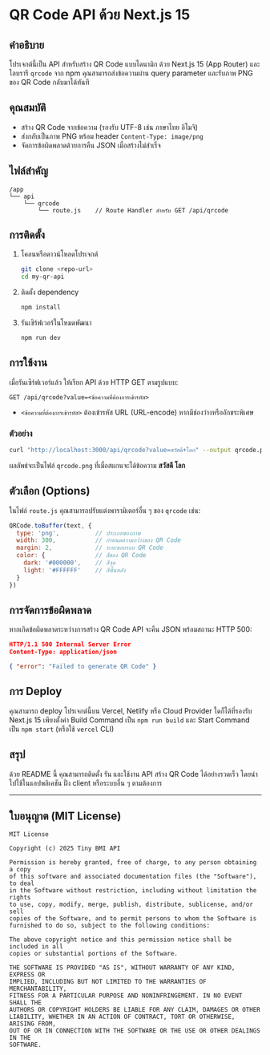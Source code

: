 # QR Code API ด้วย Next.js 15

## คำอธิบาย
โปรเจกต์นี้เป็น API สำหรับสร้าง QR Code แบบไดนามิก ด้วย Next.js 15 (App Router) และไลบรารี `qrcode` จาก npm คุณสามารถส่งข้อความผ่าน query parameter และรับภาพ PNG ของ QR Code กลับมาได้ทันที

## คุณสมบัติ
- สร้าง QR Code จากข้อความ (รองรับ UTF-8 เช่น ภาษาไทย อิโมจิ)
- ส่งกลับเป็นภาพ PNG พร้อม header `Content-Type: image/png`
- จัดการข้อผิดพลาดด้วยการคืน JSON เมื่อสร้างไม่สำเร็จ

## ไฟล์สำคัญ
```
/app
└── api
    └── qrcode
        └── route.js    // Route Handler สำหรับ GET /api/qrcode
```

## การติดตั้ง
1. โคลนหรือดาวน์โหลดโปรเจกต์
   ```bash
   git clone <repo-url>
   cd my-qr-api
   ```
2. ติดตั้ง dependency
   ```bash
   npm install
   ```
3. รันเซิร์ฟเวอร์ในโหมดพัฒนา
   ```bash
   npm run dev
   ```

## การใช้งาน
เมื่อรันเซิร์ฟเวอร์แล้ว ให้เรียก API ด้วย HTTP GET ตามรูปแบบ:
```
GET /api/qrcode?value=<ข้อความที่ต้องการเข้ารหัส>
```

- `<ข้อความที่ต้องการเข้ารหัส>` ต้องเข้ารหัส URL (URL-encode) หากมีช่องว่างหรืออักขระพิเศษ

### ตัวอย่าง
```bash
curl "http://localhost:3000/api/qrcode?value=สวัสดี+โลก" --output qrcode.png
```
ผลลัพธ์จะเป็นไฟล์ `qrcode.png` ที่เมื่อสแกนจะได้ข้อความ **สวัสดี โลก**

## ตัวเลือก (Options)
ในไฟล์ `route.js` คุณสามารถปรับแต่งพารามิเตอร์อื่น ๆ ของ `qrcode` เช่น:
```js
QRCode.toBuffer(text, {
  type: 'png',          // ประเภทของภาพ
  width: 300,           // กำหนดความกว้างของ QR Code
  margin: 2,            // ระยะขอบรอบ QR Code
  color: {              // สีของ QR Code
    dark: '#000000',    // สีจุด
    light: '#FFFFFF'    // สีพื้นหลัง
  }
})
```

## การจัดการข้อผิดพลาด
หากเกิดข้อผิดพลาดระหว่างการสร้าง QR Code API จะคืน JSON พร้อมสถานะ HTTP 500:
```json
HTTP/1.1 500 Internal Server Error
Content-Type: application/json

{ "error": "Failed to generate QR Code" }
```

## การ Deploy
คุณสามารถ deploy โปรเจกต์นี้บน Vercel, Netlify หรือ Cloud Provider ใดก็ได้ที่รองรับ Next.js 15 เพียงตั้งค่า Build Command เป็น `npm run build` และ Start Command เป็น `npm start` (หรือใช้ `vercel` CLI)

## สรุป
ด้วย README นี้ คุณสามารถติดตั้ง รัน และใช้งาน API สร้าง QR Code ได้อย่างรวดเร็ว โดยนำไปใช้ในแอปพลิเคชัน ฝั่ง client หรือระบบอื่น ๆ ตามต้องการ

---


## ใบอนุญาต (MIT License)

```
MIT License

Copyright (c) 2025 Tiny BMI API

Permission is hereby granted, free of charge, to any person obtaining a copy
of this software and associated documentation files (the "Software"), to deal
in the Software without restriction, including without limitation the rights
to use, copy, modify, merge, publish, distribute, sublicense, and/or sell
copies of the Software, and to permit persons to whom the Software is
furnished to do so, subject to the following conditions:

The above copyright notice and this permission notice shall be included in all
copies or substantial portions of the Software.

THE SOFTWARE IS PROVIDED "AS IS", WITHOUT WARRANTY OF ANY KIND, EXPRESS OR
IMPLIED, INCLUDING BUT NOT LIMITED TO THE WARRANTIES OF MERCHANTABILITY,
FITNESS FOR A PARTICULAR PURPOSE AND NONINFRINGEMENT. IN NO EVENT SHALL THE
AUTHORS OR COPYRIGHT HOLDERS BE LIABLE FOR ANY CLAIM, DAMAGES OR OTHER
LIABILITY, WHETHER IN AN ACTION OF CONTRACT, TORT OR OTHERWISE, ARISING FROM,
OUT OF OR IN CONNECTION WITH THE SOFTWARE OR THE USE OR OTHER DEALINGS IN THE
SOFTWARE.
```